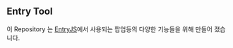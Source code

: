 ## Entry Tool

이 Repository 는 [EntryJS](https://github.com/entrylabs/entryjs)에서 사용되는 팝업등의 다양한 기능들을 위해 만들어 졌습니다.
